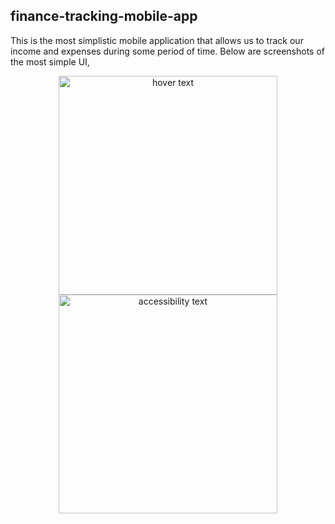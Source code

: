 ## finance-tracking-mobile-app
This is the most simplistic mobile application that allows us to track our income and expenses during some period of time. Below are screenshots of the most simple UI, 

<!-- ![Screenshot_1639202603](https://user-images.githubusercontent.com/66674500/145699381-a55ea714-c3a2-4335-8d21-c9aaa1f4e643.png)
![Screenshot_1639202594](https://user-images.githubusercontent.com/66674500/145699387-b3593f01-5241-443e-b7b6-ba63cc1affe1.png)
![Screenshot_1639202601](https://user-images.githubusercontent.com/66674500/145699389-3ba67822-af29-415a-bc0e-db6825fa02f9.png)
![Screenshot_1639202588](https://user-images.githubusercontent.com/66674500/145699390-44cfd890-8944-4e9a-af43-819db2ba57c0.png)
 -->
 <p align="center">
  <img src="C:\Users\dhaval\Desktop\SSS\1.png" width="350" title="hover text">
  <img src="C:\Users\dhaval\Desktop\SSS\2.png" width="350" alt="accessibility text">
</p>
